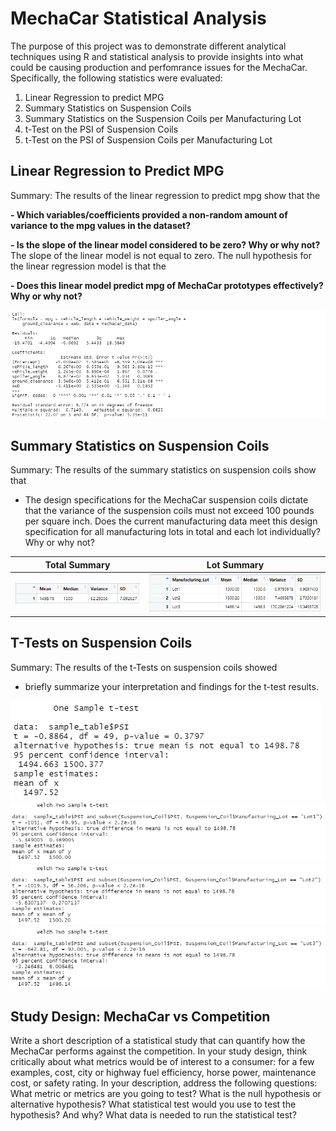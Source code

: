 # MechaCar Statistical Analysis

The purpose of this project was to demonstrate different analytical techniques using R and statistical analysis to provide insights into what could be causing production and perfomrance issues for the MechaCar.  Specifically, the following statistics were evaluated:
1. Linear Regression to predict MPG
2. Summary Statistics on Suspension Coils
3. Summary Statistics on the Suspension Coils per Manufacturing Lot
4. t-Test on the PSI of Suspension Coils
5. t-Test on the PSI of Suspension Coils per Manufacturing Lot

## Linear Regression to Predict MPG
Summary: The results of the linear regression to predict mpg show that the 

**- Which variables/coefficients provided a non-random amount of variance to the mpg values in the dataset?**

**- Is the slope of the linear model considered to be zero? Why or why not?**
The slope of the linear model is not equal to zero.  The null hypothesis for the linear regression model is that the 

**- Does this linear model predict mpg of MechaCar prototypes effectively? Why or why not?**


![Linear Regression Screenshot](Results/Linear_Regression_Result.png)



## Summary Statistics on Suspension Coils
Summary: The results of the summary statistics on suspension coils show that

- The design specifications for the MechaCar suspension coils dictate that the variance of the suspension coils must not exceed 100 pounds per square inch. Does the current manufacturing data meet this design specification for all manufacturing lots in total and each lot individually? Why or why not?

|Total Summary|Lot Summary|
|:---:|:---:|
|![Total Summary](Results/Total_Summary.png)|![Lot Summary](Results/Lot_Summary.png)|



## T-Tests on Suspension Coils
Summary: The results of the t-Tests on suspension coils showed

- briefly summarize your interpretation and findings for the t-test results.

![t-Test All Lots](Results/t-Test_All_Lots.png)
![t-Test Lot 1](Results/t-Test_Lot1.png)
![t-Test Lot 2](Results/t-Test_Lot2.png)
![t-Test Lot 3](Results/t-Test_Lot3.png)


## Study Design: MechaCar vs Competition

Write a short description of a statistical study that can quantify how the MechaCar performs against the competition. In your study design, think critically about what metrics would be of interest to a consumer: for a few examples, cost, city or highway fuel efficiency, horse power, maintenance cost, or safety rating.
In your description, address the following questions:
What metric or metrics are you going to test?
What is the null hypothesis or alternative hypothesis?
What statistical test would you use to test the hypothesis? And why?
What data is needed to run the statistical test?
